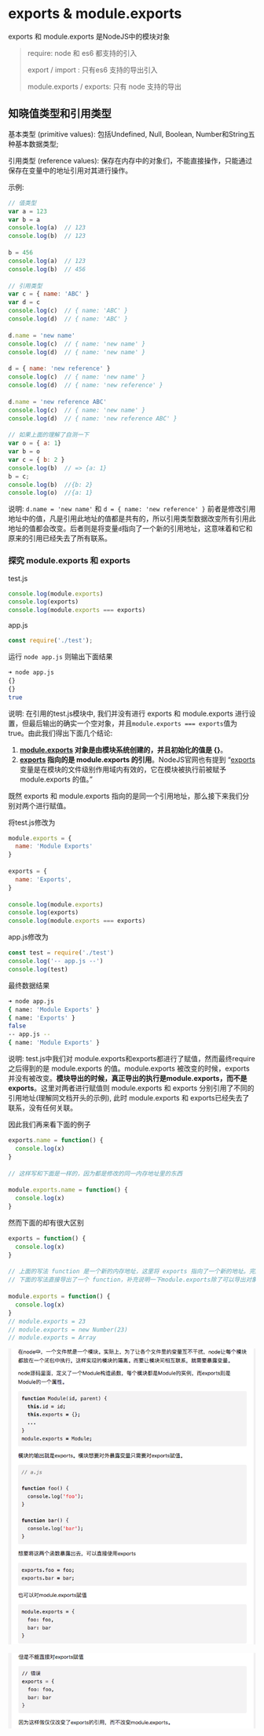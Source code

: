 # exports & module.exports

exports 和 module.exports 是NodeJS中的模块对象

> require: node 和 es6 都支持的引入
>
> export / import : 只有es6 支持的导出引入
>
> module.exports / exports: 只有 node 支持的导出

## 知晓值类型和引用类型

基本类型 (primitive values): 包括Undefined, Null, Boolean, Number和String五种基本数据类型;

引用类型 (reference values): 保存在内存中的对象们，不能直接操作，只能通过保存在变量中的地址引用对其进行操作。

示例:

```javascript
// 值类型
var a = 123
var b = a
console.log(a)  // 123
console.log(b)  // 123

b = 456
console.log(a)  // 123
console.log(b)  // 456

// 引用类型
var c = { name: 'ABC' }
var d = c
console.log(c)  // { name: 'ABC' }
console.log(d)  // { name: 'ABC' }

d.name = 'new name'
console.log(c)  // { name: 'new name' }
console.log(d)  // { name: 'new name' }

d = { name: 'new reference' }
console.log(c)  // { name: 'new name' }
console.log(d)  // { name: 'new reference' }

d.name = 'new reference ABC'
console.log(c)  // { name: 'new name' }
console.log(d)  // { name: 'new reference ABC' }

// 如果上面的理解了自测一下
var o = { a: 1}
var b = o
var c = { b: 2 }
console.log(b)  // => {a: 1}
b = c;
console.log(b)  //{b: 2}
console.log(o)  //{a: 1}
```

说明: `d.name = 'new name'` 和 `d = { name: 'new reference' }` 前者是修改引用地址中的值，凡是引用此地址的值都是共有的，所以引用类型数据改变所有引用此地址的值都会改变。后者则是将变量`d`指向了一个新的引用地址，这意味着和它和原来的引用已经失去了所有联系。

### 探究 module.exports 和 exports

test.js

```javascript
console.log(module.exports)
console.log(exports)
console.log(module.exports === exports)
```

app.js

```javascript
const require('./test');
```

运行 `node app.js` 则输出下面结果

```bash
➜ node app.js
{}
{}
true
```

说明: 在引用的test.js模块中, 我们并没有进行 exports 和 module.exports 进行设置，但最后输出的确实一个空对象，并且`module.exports === exports`值为true。由此我们得出下面几个结论:

1. **[module.exports][node_module_exports] 对象是由模块系统创建的，并且初始化的值是 {}**。
2. **[exports][node_exports] 指向的是 module.exports 的引用**。NodeJS官网也有提到 “[exports][node_exports] 变量是在模块的文件级别作用域内有效的，它在模块被执行前被赋予 module.exports 的值。”

既然 exports 和 module.exports 指向的是同一个引用地址，那么接下来我们分别对两个进行赋值。

将test.js修改为

```javascript
module.exports = {
  name: 'Module Exports'
}

exports = {
  name: 'Exports',
}

console.log(module.exports)
console.log(exports)
console.log(module.exports === exports)
```

app.js修改为

```javascript
const test = require('./test')
console.log('-- app.js --')
console.log(test)
```

最终数据结果

```bash
➜ node app.js
{ name: 'Module Exports' }
{ name: 'Exports' }
false
-- app.js --
{ name: 'Module Exports' }
```

说明: test.js中我们对 module.exports和exports都进行了赋值，然而最终require之后得到的是 module.exports 的值。module.exports 被改变的时候，exports并没有被改变。**模块导出的时候，真正导出的执行是module.exports，而不是exports**。这里对两者进行赋值则 module.exports 和 exports 分别引用了不同的引用地址(理解同文档开头的示例), 此时 module.exports 和 exports已经失去了联系，没有任何关联。

因此我们再来看下面的例子

```javascript
exports.name = function() {
  console.log(x)
}

// 这样写和下面是一样的，因为都是修改的同一内存地址里的东西

module.exports.name = function() {
  console.log(x)
}
```

然而下面的却有很大区别

```javascript
exports = function() {
  console.log(x)
}

// 上面的写法 function 是一个新的内存地址，这里将 exports 指向了一个新的地址。完成赋值操作后 exports 和 module.exports 已经没有任何联系了。所以最终require()引用导出的仍然是 module.exports(默认指向的是个空对象{}) 的值。
// 下面的写法直接导出了一个 function，补充说明一下module.exports除了可以导出对象、函数，还可以导出类型、数值等。

module.exports = function() {
  console.log(x)
}
// module.exports = 23
// module.exports = new Number(23)
// module.exports = Array
```

![exports_1](./doc/exports_1.png)

![exports_2](./doc/exports_2.png)

[node_exports]: http://nodejs.cn/api/modules.html#modules_exports_shortcut
[node_module_exports]: http://nodejs.cn/api/modules.html#modules_module_exports
